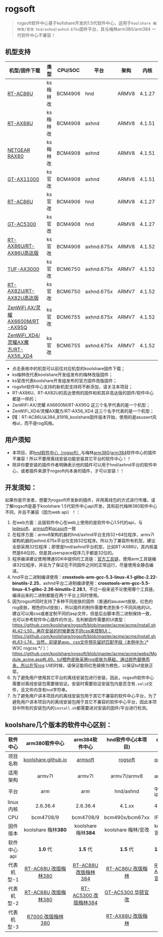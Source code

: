 #  **rogsoft**

> rogsoft软件中心基于kollshare开发的1.5代软件中心，适用于`koolshare 梅林改/官改 hnd/axhnd/axhnd.675x`固件平台，其与梅林arm380/arm384 一代软件中心不兼容！

## 机型支持

| 机型/固件下载                                                | 类型     | CPU/SOC | 平台       | 架构  | 内核   | 皮肤               |
| ------------------------------------------------------------ | -------- | ------- | ---------- | ----- | ------ | ------------------ |
| [RT-AC86U](http://koolshare.cn/thread-127878-1-1.html)       | ks梅林改 | BCM4906 | hnd        | ARMV8 | 4.1.27 | asuswrt            |
| [RT-AX88U](http://koolshare.cn/thread-158199-1-1.html)       | ks梅林改 | BCM4908 | axhnd      | ARMV8 | 4.1.51 | asuswrt            |
| [NETGEAR RAX80](https://koolshare.cn/thread-177255-1-1.html) | ks梅林改 | BCM4908 | axhnd      | ARMV8 | 4.1.51 | asuswrt            |
| [GT-AX11000](http://koolshare.cn/thread-159465-1-1.html)     | ks官改   | BCM4908 | axhnd      | ARMV8 | 4.1.51 | rog  (红色)        |
| [RT-AC86U](http://koolshare.cn/thread-139965-1-1.html)       | ks官改   | BCM4906 | hnd        | ARMV8 | 4.1.27 | rog  (红色)**[1]** |
| [GT-AC5300](http://koolshare.cn/thread-130902-1-1.html)      | ks官改   | BCM4908 | hnd        | ARMV8 | 4.1.27 | rog  (红色)        |
| [RT-AX86U/RT-AX86U高达版](https://koolshare.cn/thread-181845-1-1.html) | ks官改   | BCM4908 | axhnd.675x | ARMV8 | 4.1.52 | asuswrt            |
| [TUF-AX3000](https://koolshare.cn/thread-179968-1-1.html)    | ks官改   | BCM6750 | axhnd.675x | ARMV7 | 4.1.52 | tuf（橙色）        |
| [RT-AX82U/RT-AX82U高达版](https://koolshare.cn/thread-xxxxxx-1-1.html) | ks官改   | BCM6750 | axhnd.675x | ARMV7 | 4.1.52 | asuswrt            |
| [ZenWiFi AX/灵耀 AX6600M/RT-AX95Q](https://koolshare.cn/thread-187704-1-1.html) | ks官改   | BCM6755 | axhnd.675x | ARMV7 | 4.1.52 | asuswrt            |
| [ZenWiFi_XD4/灵耀AX魔方/RT-AX56_XD4](https://koolshare.cn/thread-187744-1-1.html) | ks官改   | BCM6755 | axhnd.675x | ARMV7 | 4.1.52 | asuswrt            |

- 点击表格中的机型可以前往对应机型的koolshare固件下载；
- ks梅林改代表koolshare开发组发布的梅林改版固件；
- ks官改代表koolshare开发组发布的官方固件改版固件；
- rogsfot软件中心支持的新机型支持将不断添加，请关注本项目；
- RT-AX86U、RT-AX82U的高达使用的固件和和其非高达版的固件/软件中心都是一样的；
- ZenWiFi AX/灵耀 AX6600M/RT-AX95Q 这三个名字代表的是一个机型；
- ZenWiFi_XD4/灵耀AX魔方/RT-AX56_XD4 这三个名字代表的是一个机型；
- **[1]**：RT-AC86U从384_81918_koolshare固件版本开始，使用的是asuswrt风格ui，而不是rog风格。

## 用户须知

- 本项目，即[hnd软件中心（rogsoft）](hnd/axhnd软件中心（rogsoft）)与梅林[arm380](https://github.com/koolshare/koolshare.github.io)/[arm384](https://github.com/koolshare/armsoft)软件中心的插件不兼容！所以不要用离线安装功能安装其它平台的软件中心！！
- 除非你要安装的插件作者明确表示他的插件可以用于hnd/axhnd平台的软件中心，或者插件来源于rogsoft内本身的插件，才可以安装！！

## 开发须知：

如果你是开发者，想要为rogsoft开发新的插件，并用离线包的方式进行传播，请了解rogsoft是基于koolshare 1.5代软件中心api开发，其和前代梅林380软件中心不同，并且不兼容（因为web api）！：

1. 在web方面：此版软件中心在web上使用的是软件中心1.5代的api，与[ledesoft](https://github.com/koolshare/ledesoft)、[armsoft](https://github.com/koolshare/armsoft)和[qcasoft](https://github.com/koolshare/qcasoft)一致
2. 在程序方面：armv8架构机器的hnd/axhnd平台支持32+64位程序，armv7l架构机器的axhnd.675x平台仅支持32位程序。所以为了兼容所有机型，建议全部采用32位程序；即使是hnd/axhnd平台机型，比如RT-AX86U，其内核虽然是64位的，但是其userspace程序几乎都是32位的。
3. 程序编译建议使用博通SDK中提供的工具链：[官方工具链](https://github.com/RMerl/am-toolchains/tree/master/brcm-arm-hnd)，使用arm工具链编译32位程序，并且为了保证在不同固件之间的正常运行，尽量使用全静态编译。
4. hnd平台二进制编译使用：**crosstools-arm-gcc-5.3-linux-4.1-glibc-2.22-binutils-2.25**，axhnd平台二进制编译使用：**crosstools-arm-gcc-5.5-linux-4.1-glibc-2.26-binutils-2.28.1**，不过一般来说不论使用哪个工具链，编译出来的二进制都能在两个平台上同时使用。
5. 因为rogsoft同时支持了多种不同皮肤的固件（普通的asuswrt皮肤，红色的rog皮肤，橙色的tuf皮肤），所以插件的制作需要考虑到多个不同风格的UI，建议可以用css或者定制不同的asp文件，但是后台脚本而二进制保持一致，也可以参考软件中心插件的作法，先判断固件需要的UI类型：https://github.com/koolshare/rogsoft/blob/master/acme/acme/install.sh#L42-L50，再在安装的时候更改不同css来控制UI：https://github.com/koolshare/rogsoft/blob/master/acme/acme/install.sh#L63-L74，当然，前提是asp、css文件预先留好匹配字段（本例中为`/* W3C rogcss */`）：https://github.com/koolshare/rogsoft/blob/master/acme/acme/webs/Module_acme.asp#L49。tuf橙色皮肤采用rog皮肤为基础，通过颜色替换而来，所以在写rog UI的时候，请保证能将红色替换为橙色，以保证tuf皮肤正常。
6. 为了避免用户使用其它平台的离线安装包进行安装，因此，rogsoft软件中心需要对离线安装包需要做验证。安装时需要验证安装包内是否含有`.valid`文件，且文件内含有`hnd`字符串。
7. 为了避免用户讲本项目内的离线安装包用于其它不兼容的软件中心平台，为了避免用户讲本项目内的离线安装包用于其它不兼容的软件中心平台，因此本项目中所有的安装包内的`install.sh`都需要进对安装的固件/平台进行检测。

## **koolshare几个版本的软件中心区别：**

|  软件中心   |                        arm380软件中心                        |                        arm384软件中心                        |                     hnd软件中心(本项目)                      | qca软件中心                                                  |                    软路由-酷软                    |
| :---------: | :----------------------------------------------------------: | :----------------------------------------------------------: | :----------------------------------------------------------: | ------------------------------------------------------------ | :-----------------------------------------------: |
|  项目名称   | [koolshare.github.io](https://github.com/koolshare/koolshare.github.io) |       [armsoft](https://github.com/koolshare/armsoft)        |       [rogsoft](https://github.com/koolshare/rogsoft)        | [qcasoft](https://github.com/koolshare/qcasoft)              | [ledesoft](https://github.com/koolshare/ledesoft) |
|  适用架构   |                            armv7l                            |                            armv7l                            |                         armv7l/armv8                         | armv7l                                                       |                        x64                        |
|    平台     |                             arm                              |                             arm                              |                          hnd/axhnd                           | qca-ipq806x                                                  |                     by fw867                      |
|  linux内核  |                           2.6.36.4                           |                           2.6.36.4                           |                            4.1.xx                            | 4.4.60                                                       |                       很新                        |
|     CPU     |                          bcm4708/9                           |                          bcm4708/9                           |                       bcm490x/bcm67xx                        | IPQ8074                                                      |                     intel/AMD                     |
|  固件版本   |                    koolshare 梅林**380**                     |                    koolshare 梅林**384**                     |                     koolshare 梅林/官改                      | koolshare 官改                                               |                   OpenWRT/LEDE                    |
| 软件中心api |                          **1.0** 代                          |                          **1.5** 代                          |                          **1.5** 代                          | **1.5** 代                                                   |                    **1.5** 代                     |
| 代表机型-1  | [RT-AC68U 改版梅林380](https://koolshare.cn/thread-139322-1-1.html) | [RT-AC88U 改版梅林384](https://koolshare.cn/thread-164857-1-1.html) | [RT-AC86U 改版梅林](https://koolshare.cn/thread-127878-1-1.html) | [RT-AX89X 官改固件](https://koolshare.cn/thread-188090-1-1.html) |                         \                         |
| 代表机型-2  | [RT-AC88U 改版梅林380](https://koolshare.cn/thread-139322-1-1.html) | [RT-AC5300 改版梅林384](https://koolshare.cn/thread-164857-1-1.html) | [GT-AC5300 华硕官改](https://koolshare.cn/thread-130902-1-1.html) |                                                              |                         \                         |
| 代表机型-3  | [R7000 改版梅林380](https://koolshare.cn/thread-139324-1-1.html) |                                                              | [RT-AX88U 改版梅林](https://koolshare.cn/thread-158199-1-1.html) |                                                              |                         \                         |

